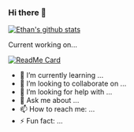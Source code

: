 ### Hi there 👋

[![Ethan's github stats](https://github-readme-stats.vercel.app/api?username=em682)](https://github.com/anuraghazra/github-readme-stats)

Current working on...

[![ReadMe Card](https://github-readme-stats.vercel.app/api/pin/?username=em682&repo=runaway)](https://github.com/anuraghazra/github-readme-stats)

- 🌱 I’m currently learning ...
- 👯 I’m looking to collaborate on ...
- 🤔 I’m looking for help with ...
- 💬 Ask me about ...
- 📫 How to reach me: ...
- ⚡ Fun fact: ...

